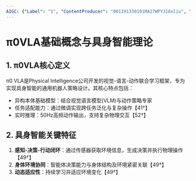 ```yaml
---
AIGC: {"Label": "1", "ContentProducer": "001191330101MA27WPYJ18xliu", "ProduceID": "f84612d8-a9c7-4a2d-b25f-7005eaa451a3", "ReserveCode1": "iflow", "ContentPropagator": "iflow", "PropagateID": "iflow", "ReserveCode2": "iflow"}
---
```


# π0VLA基础概念与具身智能理论

## 1. π0VLA核心定义
π0 VLA是Physical Intelligence公司开发的视觉-语言-动作联合学习框架，专为实现具身智能的通用机器人策略设计。其核心特点包括：
- 异构本体基础模型：结合视觉语言模型(VLM)与动作策略专家
- 任务适配能力：通过微调实现跨任务泛化与复杂操作【41†】
- 实时推理：50Hz高频动作输出，支持复杂物理交互【52†】

## 2. 具身智能关键特征
1. **感知-决策-行动闭环**：通过传感器获取环境信息，生成决策并执行物理操作【49†】
2. **身体环境协同**：智能体决策能力与身体结构及环境紧密关联【49†】
3. **动态适应性**：持续学习并适应环境变化【49†】